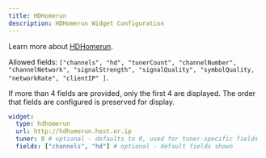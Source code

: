 ```yaml
---
title: HDHomerun
description: HDHomerun Widget Configuration
---
```


Learn more about [HDHomerun](https://www.silicondust.com/support/downloads/).

Allowed fields: `["channels", "hd", "tunerCount", "channelNumber", "channelNetwork", "signalStrength", "signalQuality", "symbolQuality, "networkRate", "clientIP" ]`.

If more than 4 fields are provided, only the first 4 are displayed. The
order that fields are configured is preserved for display.

```yaml
widget:
  type: hdhomerun
  url: http://hdhomerun.host.or.ip
  tuner: 0 # optional - defaults to 0, used for tuner-specific fields
  fields: ["channels", "hd"] # optional - default fields shown
```
